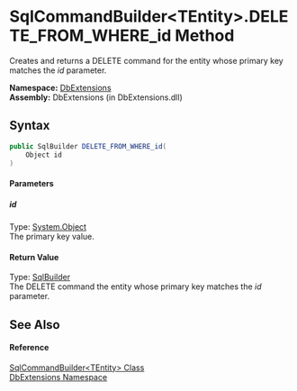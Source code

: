 SqlCommandBuilder&lt;TEntity>.DELETE_FROM_WHERE_id Method
=========================================================
Creates and returns a DELETE command for the entity whose primary key matches the *id* parameter.

**Namespace:** [DbExtensions][1]  
**Assembly:** DbExtensions (in DbExtensions.dll)

Syntax
------

```csharp
public SqlBuilder DELETE_FROM_WHERE_id(
	Object id
)
```

#### Parameters

##### *id*
Type: [System.Object][2]  
The primary key value.

#### Return Value
Type: [SqlBuilder][3]  
The DELETE command the entity whose primary key matches the *id* parameter.

See Also
--------

#### Reference
[SqlCommandBuilder&lt;TEntity> Class][4]  
[DbExtensions Namespace][1]  

[1]: ../README.md
[2]: http://msdn.microsoft.com/en-us/library/e5kfa45b
[3]: ../SqlBuilder/README.md
[4]: README.md